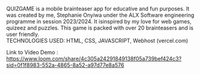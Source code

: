 QUIZGAME is a mobile brainteaser app for educative and fun purposes. It was created by me, Stephanie Onyiwa under the ALX Software engineering programme in session 2023/2024. It isinspired by my love for web games, quizeez and puzzles. This game is packed with over 20 brainteasers and is user friendly.                                           
TECHNOLOGIES USED: HTML, CSS, JAVASCRIPT, Webhost (vercel.com)


Link to Video Demo : https://www.loom.com/share/4c305a24291849138f05a739bef424c3?sid=0f1f8983-552a-4865-8a52-a97d77e8a576

